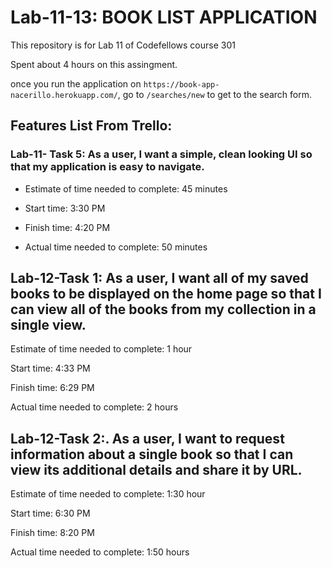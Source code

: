 # Lab-11-13: BOOK LIST APPLICATION

This repository is for Lab 11 of Codefellows course 301

Spent about 4 hours on this assingment.

once you run the application on `https://book-app-nacerillo.herokuapp.com/`, go to `/searches/new` to get to the search form.

## Features List From Trello:

### Lab-11- Task 5: As a user, I want a simple, clean looking UI so that my application is easy to navigate.

- Estimate of time needed to complete: 45 minutes

- Start time: 3:30 PM

- Finish time: 4:20 PM

- Actual time needed to complete: 50 minutes

## Lab-12-Task 1: As a user, I want all of my saved books to be displayed on the home page so that I can view all of the books from my collection in a single view.

Estimate of time needed to complete: 1 hour

Start time: 4:33 PM

Finish time: 6:29 PM

Actual time needed to complete: 2 hours

## Lab-12-Task 2:. As a user, I want to request information about a single book so that I can view its additional details and share it by URL.

Estimate of time needed to complete: 1:30 hour

Start time: 6:30 PM

Finish time: 8:20 PM

Actual time needed to complete: 1:50 hours
